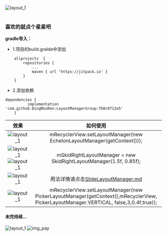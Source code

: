 ![layout_1](https://github.com/DingMouRen/LayoutManagerGroup/raw/master/picture/img_header.png)<br><br>
### 喜欢的就点个星星吧
**gradle导入：**
* 1.项目的build.gralde中添加
```
	allprojects  {
		repositories {
			...
			maven { url 'https://jitpack.io' }
		}
	}

```
* 2.添加依赖
```
dependencies {
	      implementation 'com.github.DingMouRen:LayoutManagerGroup:f68c9712e5'
	}
```
| 效果 | 如何使用 |
| :----: | :---:|
|![layout_1](https://github.com/DingMouRen/LayoutManagerGroup/raw/master/picture/layout_1.gif) | mRecyclerView.setLayoutManager(new EchelonLayoutManager(getContext()));|
|![layout_1](https://github.com/DingMouRen/LayoutManagerGroup/raw/master/picture/layout_4_1.gif) ![layout_1](https://github.com/DingMouRen/LayoutManagerGroup/raw/master/picture/layout_4_2.gif) |  mSkidRightLayoutManager = new SkidRightLayoutManager(1.5f, 0.85f);|
|![layout_1](https://github.com/DingMouRen/LayoutManagerGroup/raw/master/picture/layout_3.gif) | 用法详情请点击[SlideLayoutManager.md](https://github.com/DingMouRen/LayoutManagerGroup/blob/master/document/SlideLayoutManager.md)|
|![layout_1](https://github.com/DingMouRen/LayoutManagerGroup/raw/master/picture/layout_2.gif) | mRecyclerView.setLayoutManager(new PickerLayoutManager(getContext(),mRecyclerView, PickerLayoutManager.VERTICAL, false,3,0.4f,true));|

#### 未完待续...

![layout_1](https://github.com/DingMouRen/LayoutManagerGroup/raw/master/picture/pay.gif)
![img_pay](https://github.com/DingMouRen/LayoutManagerGroup/raw/master/picture/img_pay.png)